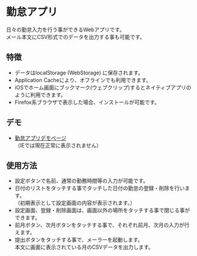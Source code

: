 # 勤怠アプリ

日々の勤怠入力を行う事ができるWebアプリです。  
メール本文にCSV形式でのデータを出力する事も可能です。

## 特徴

* データはlocalStorage (WebStorage) に保存されます。
* Application Cacheにより、オフラインでも利用できます。
* iOSでホーム画面にブックマーク(ウェブクリップ)するとネイティブアプリのように利用できます。
* Firefox系ブラウザで表示した場合、インストールが可能です。

## デモ

* [勤怠アプリデモページ](http://system-lab.github.io/kintai/)  
（IEでは現在正常に表示されません）

## 使用方法

* 設定ボタンで名前、通常の勤務時間等の入力が可能です。
* 日付のリストをタッチする事でタッチした日付の勤怠の登録・削除を行います。  
 （初期表示として設定画面の内容が表示されます。）
* 設定画面、登録・削除画面は、画面以外の場所をタッチする事で閉じる事ができます。
* 前月ボタン、次月ボタンをタッチする事で、それぞれ前月、次月の入力が行えます。
* 提出ボタンをタッチする事で、メーラーを起動します。  
 本文に画面に表示されている月のCSVデータを出力します。
